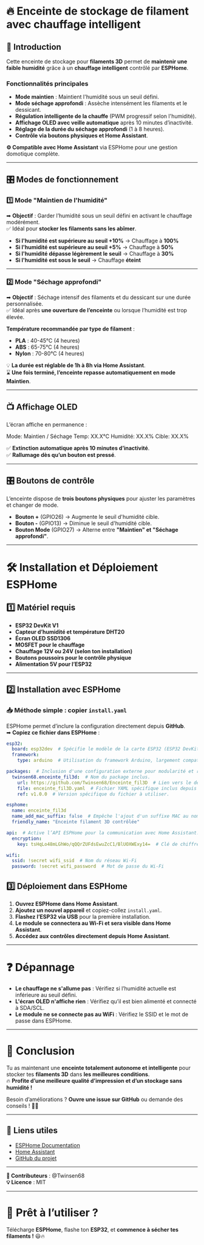 # 🔥 Enceinte de stockage de filament avec chauffage intelligent

## 📌 Introduction
Cette enceinte de stockage pour **filaments 3D** permet de **maintenir une faible humidité** grâce à un **chauffage intelligent** contrôlé par **ESPHome**.

### **Fonctionnalités principales**
- **Mode maintien** : Maintient l'humidité sous un seuil défini.
- **Mode séchage approfondi** : Assèche intensément les filaments et le dessicant.
- **Régulation intelligente de la chauffe** (PWM progressif selon l'humidité).
- **Affichage OLED avec veille automatique** après 10 minutes d’inactivité.
- **Réglage de la durée du séchage approfondi** (1 à 8 heures).
- **Contrôle via boutons physiques et Home Assistant**.

**⚙ Compatible avec Home Assistant** via ESPHome pour une gestion domotique complète.

---

## 🎛️ Modes de fonctionnement

### **1️⃣ Mode "Maintien de l'humidité"**
➡ **Objectif** : Garder l’humidité sous un seuil défini en activant le chauffage modérément.  
✅ Idéal pour **stocker les filaments sans les abîmer**.

- **Si l'humidité est supérieure au seuil +10%** → Chauffage à **100%**
- **Si l'humidité est supérieure au seuil +5%** → Chauffage à **50%**
- **Si l'humidité dépasse légèrement le seuil** → Chauffage à **30%**
- **Si l'humidité est sous le seuil** → Chauffage **éteint**

---

### **2️⃣ Mode "Séchage approfondi"**
➡ **Objectif** : Séchage intensif des filaments et du dessicant sur une durée personnalisée.  
✅ Idéal après **une ouverture de l’enceinte** ou lorsque l’humidité est trop élevée.

**Température recommandée par type de filament** :
- **PLA** : 40-45°C (4 heures)
- **ABS** : 65-75°C (4 heures)
- **Nylon** : 70-80°C (4 heures)

💡 **La durée est réglable de 1h à 8h via Home Assistant**.  
⌛ **Une fois terminé, l’enceinte repasse automatiquement en mode Maintien**.

---

## 📺 Affichage OLED
L’écran affiche en permanence :

Mode: Maintien / Séchage
Temp: XX.X°C
Humidité: XX.X%
Cible: XX.X%

✅ **Extinction automatique après 10 minutes d’inactivité**.  
✅ **Rallumage dès qu’un bouton est pressé**.

---

## 🎛️ Boutons de contrôle

L’enceinte dispose de **trois boutons physiques** pour ajuster les paramètres et changer de mode.

- **Bouton +** (GPIO26) → Augmente le seuil d'humidité cible.
- **Bouton -** (GPIO13) → Diminue le seuil d'humidité cible.
- **Bouton Mode** (GPIO27) → Alterne entre **"Maintien" et "Séchage approfondi"**.

---

# 🛠️ Installation et Déploiement ESPHome

## 1️⃣ Matériel requis
- **ESP32 DevKit V1**
- **Capteur d’humidité et température DHT20**
- **Écran OLED SSD1306**
- **MOSFET pour le chauffage**
- **Chauffage 12V ou 24V (selon ton installation)**
- **Boutons poussoirs pour le contrôle physique**
- **Alimentation 5V pour l’ESP32**

---

## 2️⃣ Installation avec ESPHome

### 📥 **Méthode simple : copier `install.yaml`**

ESPHome permet d’inclure la configuration directement depuis **GitHub**.  
➡ **Copiez ce fichier dans ESPHome** :

```yaml
esp32:  
  board: esp32dev  # Spécifie le modèle de la carte ESP32 (ESP32 DevKit V1 ici).
  framework:
    type: arduino  # Utilisation du framework Arduino, largement compatible avec ESPHome.

packages:  # Inclusion d'une configuration externe pour modularité et réutilisation.
  twinsen68.enceinte_fil3d:  # Nom du package inclus.
    url: https://github.com/Twinsen68/Enceinte_fil3D  # Lien vers le dépôt GitHub contenant la configuration de l’enceinte.
    file: enceinte_fil3D.yaml  # Fichier YAML spécifique inclus depuis le dépôt GitHub.
    ref: v1.0.0  # Version spécifique du fichier à utiliser.

esphome:  
  name: enceinte_fil3d
  name_add_mac_suffix: false  # Empêche l'ajout d'un suffixe MAC au nom pour éviter les doublons sur le réseau.
  friendly_name: "Enceinte filament 3D contrôlée"

api:  # Active l’API ESPHome pour la communication avec Home Assistant.
  encryption:
    key: tsHqLo48mLGhWo/qQQrZUFdsEwuZcC1/BlUOXWExy14=  # Clé de chiffrement pour sécuriser les échanges.

wifi:
  ssid: !secret wifi_ssid  # Nom du réseau Wi-Fi
  password: !secret wifi_password  # Mot de passe du Wi-Fi
  ```

## 3️⃣ Déploiement dans ESPHome

1. **Ouvrez ESPHome dans Home Assistant**.
2. **Ajoutez un nouvel appareil** et copiez-collez `install.yaml`.
3. **Flashez l’ESP32 via USB** pour la première installation.
4. **Le module se connectera au Wi-Fi et sera visible dans Home Assistant**.
5. **Accédez aux contrôles directement depuis Home Assistant**.

---

# ❓ Dépannage

- **Le chauffage ne s'allume pas** : Vérifiez si l’humidité actuelle est inférieure au seuil défini.
- **L'écran OLED n'affiche rien** : Vérifiez qu’il est bien alimenté et connecté à SDA/SCL.
- **Le module ne se connecte pas au WiFi** : Vérifiez le SSID et le mot de passe dans ESPHome.

---

# 🎯 Conclusion

Tu as maintenant une **enceinte totalement autonome et intelligente** pour stocker tes **filaments 3D** dans **les meilleures conditions**.  
🔥 **Profite d’une meilleure qualité d’impression et d’un stockage sans humidité !**  

Besoin d’améliorations ? **Ouvre une issue sur GitHub** ou demande des conseils ! 🚀😊

---

## 📎 Liens utiles

- [ESPHome Documentation](https://esphome.io/)
- [Home Assistant](https://www.home-assistant.io/)
- [GitHub du projet](https://github.com/Twinsen68/Enceinte_fil3D)

---

**🔧 Contributeurs** : @Twinsen68  
**💡 Licence** : MIT  

---

# 🚀 Prêt à l’utiliser ?

Télécharge **ESPHome**, flashe ton **ESP32**, et **commence à sécher tes filaments !** 😃🔥
